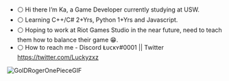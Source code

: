 - ⚪ Hi there I’m Ka, a Game Developer currently studying at USW.
- ⚪ Learning C++/C# 2+Yrs, Python 1+Yrs and Javascript.
- ⚪ Hoping to work at Riot Games Studio in the near future, need to teach them how to balance their game 😁.
- ⚪ How to reach me - Discord Ⱡᴜᴄᴋʏ#0001 || Twitter https://twitter.com/Luckyzxz

![GolDRogerOnePieceGIF](https://user-images.githubusercontent.com/65267687/175784526-30940e61-2839-4665-a8a3-dc9afa7ac129.gif)
